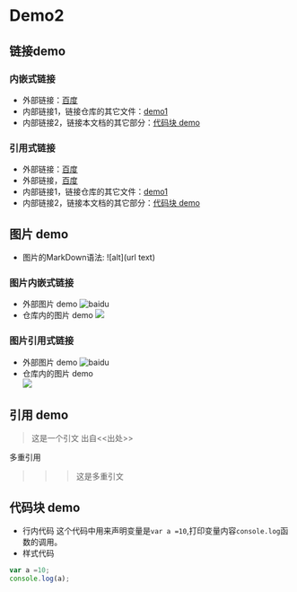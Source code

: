 # Demo2

## 链接demo
### 内嵌式链接
- 外部链接：[百度](http://www.baidu.com)
- 内部链接1，链接仓库的其它文件：[demo1](demo1.md)
- 内部链接2，链接本文档的其它部分：[代码块 demo](demo2.md#代码块-demo)

### 引用式链接
- 外部链接：[百度]
- 外部链接，[百度][baidu]
- 内部链接1，链接仓库的其它文件：[demo1]
- 内部链接2，链接本文档的其它部分：[代码块 demo]

## 图片 demo
- 图片的MarkDown语法:
  ![alt](url text)
### 图片内嵌式链接
- 外部图片 demo
  ![baidu](https://www.baidu.com/img/bd_logo1.png "百度网站")
- 仓库内的图片 demo
  ![](images/google.png)
### 图片引用式链接
- 外部图片 demo
  ![baidu][baidu_logo]  
- 仓库内的图片 demo  
  ![][google_logo]
  
## 引用 demo
> 这是一个引文
出自<<出处>>

多重引用 
>>>这是多重引文

## 代码块 demo
- 行内代码
这个代码中用来声明变量是`var a =10`,打印变量内容`console.log`函数的调用。  
- 样式代码
```javascript
var a =10;
console.log(a);
```

<!--- 下面是本文档中引用到的链接 -->
[百度]:http://www.baidu.com
[baidu]:http://www.baidu.com
[demo1]:demo1.md
[代码块 demo]:demo2.md#代码块-demo
[baidu_logo]:https://www.baidu.com/img/bd_logo1.png
[google_logo]:images/googlelogo.png
